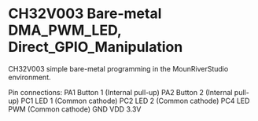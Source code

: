 # CH32V003 Bare-metal DMA_PWM_LED, Direct_GPIO_Manipulation
CH32V003 simple bare-metal programming in the MounRiverStudio environment.

Pin connections:
PA1 Button 1 (Internal pull-up)
PA2 Button 2 (Internal pull-up)
PC1 LED 1    (Common cathode)
PC2 LED 2    (Common cathode)
PC4 LED PWM  (Common cathode)
GND
VDD 3.3V
